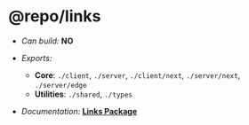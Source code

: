 # @repo/links

- _Can build:_ **NO**

- _Exports:_
  - **Core**: `./client`, `./server`, `./client/next`, `./server/next`,
    `./server/edge`
  - **Utilities**: `./shared`, `./types`

- _Documentation:_ **[Links Package](../../apps/docs/packages/links.mdx)**
